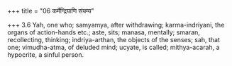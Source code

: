 +++
title = "06 कर्मेन्द्रियाणि संयम्य"

+++
3.6 Yah, one who; samyamya, after withdrawing; karma-indriyani, the
organs of action-hands etc.; aste, sits; manasa, mentally; smaran,
recollecting, thinking; indriya-arthan, the objects of the senses; sah,
that one; vimudha-atma, of deluded mind; ucyate, is called;
mithya-acarah, a hypocrite, a sinful person.
